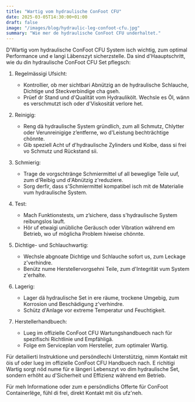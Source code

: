 ```yaml
---
title: "Wartig vom hydraulische ConFoot CFU"
date: 2025-03-05T14:30:00+01:00
draft: false
image: "/images/blog/hydraulic-leg-confoot-cfu.jpg"
summary: "Wie mer de hydraulische ConFoot CFU underhaltet."
---
```


D'Wartig vom hydraulische ConFoot CFU System isch wichtig, zum optimal Performance und e langi Läbenszyt sicherzstelle. Da sind d'Haauptschritt, wie du din hydraulische ConFoot CFU Set pflegsch:

1. Regelmässigi Ufsicht:
   - Kontrollier, ob mer sichtbari Abnützig an de hydraulische Schlauche, Dichtige und Steckverbindige cha gseh.
   - Prüef dr Stand und d'Qualität vom Hydraulikölt. Wechsle es Öl, wänn es verschmutzt isch oder d'Viskosität verlore het.

2. Reinigig:
   - Reng dä hydraulische System gründlich, zum all Schmutz, Chlytter oder Verunreinigige z’entferne, wo d'Leistung bechträchtige chönnte.
   - Gib speziell Acht uf d'hydraulische Zylinders und Kolbe, dass si frei vo Schmutz und Rückstand sii.

3. Schmierig:
   - Trage de vorgschtränge Schmiermittel uf all beweglige Teile uuf, zum d'Reibig und d'Abnützig z'reduziere.
   - Sorg derfir, dass s'Schmiermittel kompatibel isch mit de Materialie vum hydraulische System.

4. Test:
   - Mach Funktionstests, um z’sichere, dass s'hydraulische System reibungslos lauft.
   - Hör uf etwaigi unübliche Geräusch oder Vibration während em Betrieb, wo uf möglicha Problem hiweise chönnte.

5. Dichtige- und Schlauchwartig:
   - Wechsle abgnoate Dichtige und Schlauche sofort us, zum Leckage z'verhindre.
   - Benütz nume Herstellervorgsehni Teile, zum d'Integrität vum System z'erhalte.

6. Lagerig:
   - Lager dä hydraulische Set in ere räume, trockene Umgebig, zum Korrosion und Beschädigung z'verhindre.
   - Schütz d'Anlage vor extreme Temperatur und Feuchtigkeit.

7. Herstellerhandbuech:
   - Lueg im offizielle ConFoot CFU Wartungshandbuech nach für spezifischi Richtlinie und Empfähligä.
   - Folge em Serviceplan vom Hersteller, zum optimaler Wartig.

Für detailierti Instruktione und persöndlechi Unterstützig, nimm Kontakt mit öis uf oder lueg im offizielle ConFoot CFU Handbuech nach. E richitigi Wartig sorgt nöd nume für e längeri Lebenszyt vo dim hydraulische Set, sondern erhöht au d'Sicherheit und Effizienz während em Betrieb.

Für meh Informatione oder zum e persöndlichs Offerte für ConFoot Containerlëge, fühl di frei, direkt Kontakt mit öis ufz'neh.